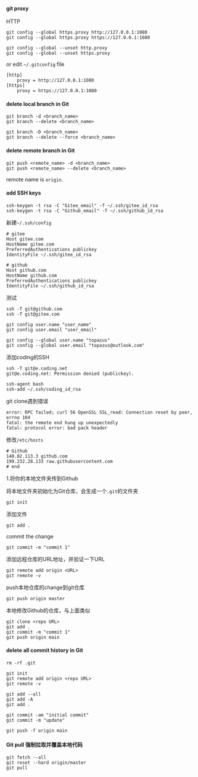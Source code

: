 #### git proxy

HTTP

```
git config --global https.proxy http://127.0.0.1:1080
git config --global https.proxy https://127.0.0.1:1080
```

```
git config --global --unset http.proxy
git config --global --unset https.proxy
```

or edit `~/.gitconfig` file

```
[http]
	proxy = http://127.0.0.1:1080
[https]
	proxy = https://127.0.0.1:1080
```

#### delete local branch in Git

```
git branch -d <branch_name>
git branch --delete <branch_name>
```

```
git branch -D <branch_name>
git branch --delete --force <branch_name>
```

#### delete remote branch in Git

```
git push <remote_name> -d <branch_name>
git push <remote_name> --delete <branch_name>
```

remote name is `origin`.

#### add SSH keys

```
ssh-keygen -t rsa -C "Gitee_email" -f ~/.ssh/gitee_id_rsa
ssh-keygen -t rsa -C "Github_email" -f ~/.ssh/github_id_rsa
```

新建`~/.ssh/config`

```
# gitee
Host gitee.com
HostName gitee.com
PreferredAuthentications publickey
IdentityFile ~/.ssh/gitee_id_rsa

# github
Host github.com
HostName github.com
PreferredAuthentications publickey
IdentityFile ~/.ssh/github_id_rsa
```

测试

```
ssh -T git@github.com
ssh -T git@gitee.com
```

```
git config user.name "user_name"
git config user.email "user_email"

git config --global user.name "topazus"
git config --global user.email "topazus@outlook.com"
```

添加coding的SSH

```
ssh -T git@e.coding.net
git@e.coding.net: Permission denied (publickey).
```

```
ssh-agent bash
ssh-add ~/.ssh/coding_id_rsa
```

git clone遇到错误

```
error: RPC failed; curl 56 OpenSSL SSL_read: Connection reset by peer, errno 104
fatal: the remote end hung up unexpectedly
fatal: protocol error: bad pack header
```

修改`/etc/hosts`

```
# Github
140.82.113.3 github.com
199.232.28.133 raw.githubusercontent.com
# end
```

1.将你的本地文件夹传到Github

将本地文件夹初始化为Git仓库，会生成一个`.git`的文件夹

```
git init
```

添加文件

```
git add .
```

commit the change

```
git commit -m "commit 1"
```

添加远程仓库的URL地址，并验证一下URL

```
git remote add origin <URL>
git remote -v
```

push本地仓库的change到git仓库

```
git push origin master
```

本地修改Github的仓库，与上面类似

```
git clone <repo URL>
git add .
git commit -m "commit 1"
git push origin main
```

#### delete all commit history in Git

```
rm -rf .git

git init
git remote add origin <repo URL>
git remote -v

git add --all
git add -A
git add .

git commit -am "initial commit"
git commit -m "update"

git push -f origin main
```

#### Git pull 强制拉取并覆盖本地代码

```
git fetch --all
git reset --hard origin/master
git pull
```
